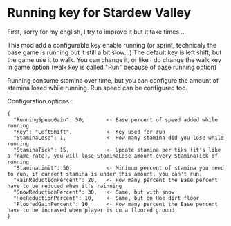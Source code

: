 # Running key for Stardew Valley

First, sorry for my english, I try to improve it but it take times ...


This mod add a configurable key enable running (or sprint, technicaly the base game is running but it still a bit slow...)
The default key is left shift, but the game use it to walk. You can change it, or like I do change the walk key in game option (walk key is called "Run" because of base running option)

Running consume stamina over time, but you can configure the amount of stamina losed while running.
Run speed can be configured too.

Configuration options :
```
{
  "RunningSpeedGain": 50,       <- Base percent of speed added while running
  "Key": "LeftShift",           <- Key used for run
  "StaminaLose": 1,             <- How many stamina did you lose while running
  "StaminaTick": 15,            <- Update stamina per tiks (it's like a frame rate), you will lose StaminaLose amount every StaminaTick of running
  "StaminaLimit": 50,           <- Minimum percent of stamina you need to run, if current stamina is under this amount, you can't run.
  "RainReductionPercent": 20,   <- How many percent the Base percent have to be reduced when it's rainning
  "SnowReductionPercent": 30,   <- Same, but with snow
  "HoeReductionPercent": 10,    <- Same, but on Hoe dirt floor
  "FlooredGainPercent": 10      <- How many percent the Base percent have to be incrased when player is on a floored ground
}
```
